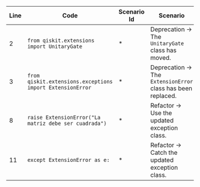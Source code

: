 | Line | Code | Scenario Id | Scenario | Artifact | Refactoring |
| ----- | ----- | ----- | ----- | ----- | ----- |
| 2 | `from qiskit.extensions import UnitaryGate` | * | Deprecation -> The `UnitaryGate` class has moved. | `UnitaryGate` | `from qiskit.circuit.library import UnitaryGate` |
| 3 | `from qiskit.extensions.exceptions import ExtensionError` | * | Deprecation -> The `ExtensionError` class has been replaced. | `ExtensionError` | `from qiskit.exceptions import QiskitError` |
| 8 | `raise ExtensionError("La matriz debe ser cuadrada")` | * | Refactor -> Use the updated exception class. | `ExtensionError` | `raise QiskitError("La matriz debe ser cuadrada")` |
| 11 | `except ExtensionError as e:` | * | Refactor -> Catch the updated exception class. | `ExtensionError` | `except QiskitError as e:` |
